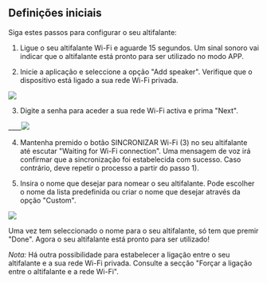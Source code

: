 ## Definições iniciais

Siga estes passos para configurar o seu altifalante:

1) Ligue o seu altifalante Wi-Fi e aguarde 15 segundos. Um sinal sonoro vai indicar que o altifalante está pronto para ser utilizado no modo APP.

2) Inicie a aplicação e seleccione a opção "Add speaker". Verifique que o dispositivo está ligado a sua rede Wi-Fi privada.

![](http://static.energysistem.com/images/manuals/42677/56e8357bd5bac.jpg)

3) Digite a senha para aceder a sua rede Wi-Fi activa e prima "Next".

____![](http://static.energysistem.com/images/manuals/42677/56e837d92cb37.jpg)

4) Mantenha premido o botão SINCRONIZAR Wi-Fi (3) no seu altifalante até escutar "Waiting for Wi-Fi connection". Uma mensagem de voz irá confirmar que a sincronização foi estabelecida com sucesso. Caso contrário, deve repetir o processo a partir do passo 1). 

5) Insira o nome que desejar para nomear o seu altifalante. Pode escolher o nome da lista predefinida ou criar o nome que desejar através da opção "Custom". 

![](http://static.energysistem.com/images/manuals/42677/56e83881d0b19.jpg)

Uma vez tem seleccionado o nome para o seu altifalante, só tem que premir "Done". Agora o seu altifalante está pronto para ser utilizado!

*Nota:* Há outra possibilidade para estabelecer a ligação entre o seu altifalante e a sua rede Wi-Fi privada. Consulte a secção "Forçar a ligação entre o altifalante e a rede Wi-Fi".
